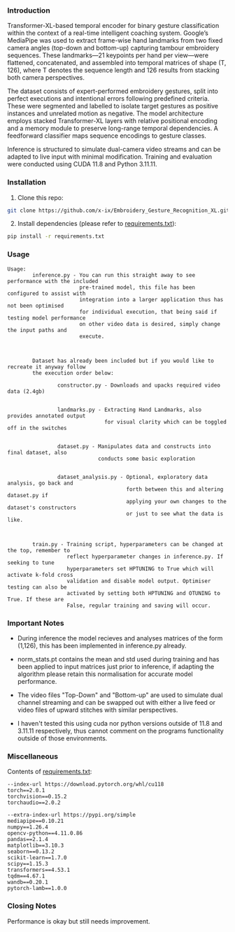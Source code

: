 ### Introduction

Transformer-XL-based temporal encoder for binary gesture classification within the context of a real-time intelligent coaching system. Google’s MediaPipe was used to extract frame-wise hand landmarks from two fixed camera angles (top-down and bottom-up) capturing tambour embroidery sequences. These landmarks—21 keypoints per hand per view—were flattened, concatenated, and assembled into temporal matrices of shape (T, 126), where T denotes the sequence length and 126 results from stacking both camera perspectives.

The dataset consists of expert-performed embroidery gestures, split into perfect executions and intentional errors following predefined criteria. These were segmented and labelled to isolate target gestures as positive instances and unrelated motion as negative. The model architecture employs stacked Transformer-XL layers with relative positional encoding and a memory module to preserve long-range temporal dependencies. A feedforward classifier maps sequence encodings to gesture classes.

Inference is structured to simulate dual-camera video streams and can be adapted to live input with minimal modification. Training and evaluation were conducted using CUDA 11.8 and Python 3.11.11.


### Installation

1. Clone this repo:
```bash
git clone https://github.com/x-ix/Embroidery_Gesture_Recognition_XL.git
```
2. Install dependencies (please refer to [requirements.txt](requirements.txt)):
```bash
pip install -r requirements.txt
```

### Usage
```
Usage:
        inference.py - You can run this straight away to see performance with the included
                       pre-trained model, this file has been configured to assist with
                       integration into a larger application thus has not been optimised
                       for individual execution, that being said if testing model performance
                       on other video data is desired, simply change the input paths and
                       execute.



        Dataset has already been included but if you would like to recreate it anyway follow
        the execution order below:

                constructor.py - Downloads and upacks required video data (2.4gb)


                landmarks.py - Extracting Hand Landmarks, also provides annotated output
                               for visual clarity which can be toggled off in the switches


                dataset.py - Manipulates data and constructs into final dataset, also
                             conducts some basic exploration


                dataset_analysis.py - Optional, exploratory data analysis, go back and
                                      forth between this and altering dataset.py if
                                      applying your own changes to the dataset's constructors
                                      or just to see what the data is like.



        train.py - Training script, hyperparameters can be changed at the top, remember to
                   reflect hyperparameter changes in inference.py. If seeking to tune
                   hyperparameters set HPTUNING to True which will activate k-fold cross
                   validation and disable model output. Optimiser testing can also be
                   activated by setting both HPTUNING and OTUNING to True. If these are
                   False, regular training and saving will occur.

```


### Important Notes

- During inference the model recieves and analyses matrices of the form (1,126), this has been implemented in inference.py already.

- norm_stats.pt contains the mean and std used during training and has been applied to input matrices just prior to inference, if adapting the algorithm please retain this normalisation for accurate model performance.

- The video files "Top-Down" and "Bottom-up" are used to simulate dual channel streaming and can be swapped out with either a live feed or video files of upward stitches with similar perspectives.

- I haven't tested this using cuda nor python versions outside of 11.8 and 3.11.11 respectively, thus cannot comment on the programs functionality outside of those environments.



### Miscellaneous
Contents of [requirements.txt](requirements.txt):
```
--index-url https://download.pytorch.org/whl/cu118
torch==2.0.1 
torchvision==0.15.2
torchaudio==2.0.2

--extra-index-url https://pypi.org/simple
mediapipe==0.10.21
numpy==1.26.4
opencv-python==4.11.0.86
pandas==2.1.4
matplotlib==3.10.3
seaborn==0.13.2
scikit-learn==1.7.0
scipy==1.15.3
transformers==4.53.1
tqdm==4.67.1
wandb==0.20.1
pytorch-lamb==1.0.0
```


### Closing Notes
Performance is okay but still needs improvement.
